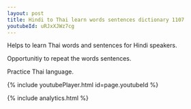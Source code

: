 ```yaml
---
layout: post
title: Hindi to Thai learn words sentences dictionary 1107 
youtubeId: uRJxXJWz7cg
---
```

 
 
Helps to learn Thai words and sentences for Hindi speakers.

Opportunitiy to repeat the words sentences. 

Practice Thai language. 
 
{% include youtubePlayer.html id=page.youtubeId %}
 
 
{% include analytics.html %}